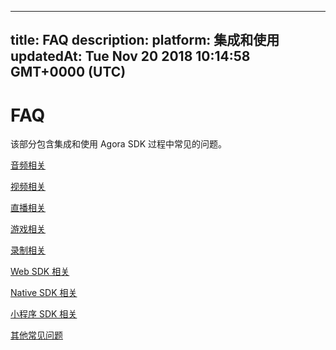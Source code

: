 
---
title: FAQ
description: 
platform: 集成和使用
updatedAt: Tue Nov 20 2018 10:14:58 GMT+0000 (UTC)
---
# FAQ
该部分包含集成和使用 Agora SDK 过程中常见的问题。

 [音频相关](../../cn/Agora%20Platform/audio_how_to.md)
 
 [视频相关](../../cn/Agora%20Platform/video_how_to.md)

 [直播相关](../../cn/Agora%20Platform/live_how_to.md)

 [游戏相关](../../cn/Agora%20Platform/gaming_how_to.md)

 [录制相关](../../cn/Agora%20Platform/recording_how_to.md)
 
 [Web SDK 相关](../../cn/Agora%20Platform/websdk_how_to.md)

 [Native SDK 相关](../../cn/Agora%20Platform/nativesdk_how_to.md)
 
 [小程序 SDK 相关](../../cn/Agora%20Platform/wechat_how_to.md)

 [其他常见问题](../../cn/Agora%20Platform/other_questions_how_to.md)
